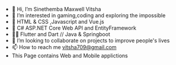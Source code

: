 - 👋 Hi, I’m Sinethemba Maxwell Vitsha
- 👀 I’m interested in gaming,coding and exploring the impossible
- 🌱 HTML & CSS ,Javascript and Vue.js
- 🤖 C# ASP.NET Core Web API and EntityFramework
- 🐱‍🏍 Flutter and Dart // Java & Springboot
- 💞️ I’m looking to collaborate on projects to improve people's lives
- 📫 How to reach me vitsha709@gmail.com
- This Page contains Web and Mobile applictions 



<!---
Sinethemba7vitsha/Sinethemba7vitsha is a ✨ special ✨ repository because its `README.md` (this file) appears on your GitHub profile.
You can click the Preview link to take a look at your changes.
--->
